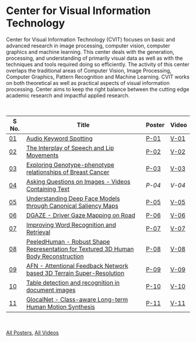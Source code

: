 # Center for Visual Information Technology

Center for Visual Information Technology (CVIT) focuses on basic and advanced research in image processing, computer vision, computer graphics and machine learning. This center deals with the generation, processing, and understanding of primarily visual data as well as with the techniques and tools required doing so efficiently. The activity of this center overlaps the traditional areas of Computer Vision, Image Processing, Computer Graphics, Pattern Recognition and Machine Learning. CVIT works on both theoretical as well as practical aspects of visual information processing. Center aims to keep the right balance between the cutting edge academic research and impactful applied research.

<br>

| S No. | Title                                                                                     | Poster | Video  |
| ----- | ----------------------------------------------------------------------------------------- | ------ | ------ |
| [01]  | [Audio Keyword Spotting][01]                                                              | [P-01] | [V-01] |
| [02]  | [The Interplay of Speech and Lip Movements][02]                                           | [P-02] | [V-02] |
| [03]  | [Exploring Genotype-phenotype relationships of Breast Cancer][03]                         | [P-03] | [V-03] |
| [04]  | [Asking Questions on Images - Videos Containing Text][04]                                 | *P-04* | *V-04* |
| [05]  | [Understanding Deep Face Models through Canonical Saliency Maps][05]                      | [P-05] | [V-05] |
| [06]  | [DGAZE - Driver Gaze Mapping on Road][06]                                                 | [P-06] | [V-06] |
| [07]  | [Improving Word Recognition and Retrieval][07]                                            | [P-07] | [V-07] |
| [08]  | [PeeledHuman - Robust Shape Representation for Textured 3D Human Body Reconstruction][08] | [P-08] | [V-08] |
| [09]  | [AFN - Attentional Feedback Network based 3D Terrain Super-Resolution][09]                | [P-09] | [V-09] |
| [10]  | [Table detection and recognition in document images][10]                                  | [P-10] | [V-10] |
| [11]  | [GlocalNet - Class-aware Long-term Human Motion Synthesis][11]                            | [P-11] | [V-11] |

<br>

[All Posters](https://photos.app.goo.gl/3hrujVFcBZgJinyH9),
[All Videos](https://www.youtube.com/playlist?list=PLNEveYilIj1DU6pPqYvr4cHvI2K7c2uuF)


[01]: https://github.com/iiithf/rnd-showcase-2021/blob/main/CVIT/01.%20Audio%20Keyword%20Spotting.md
[02]: https://github.com/iiithf/rnd-showcase-2021/blob/main/CVIT/02.%20The%20Interplay%20of%20Speech%20and%20Lip%20Movements.md
[03]: https://github.com/iiithf/rnd-showcase-2021/blob/main/CVIT/03.%20Exploring%20Genotype-phenotype%20relationships%20of%20Breast%20Cancer.md
[04]: https://github.com/iiithf/rnd-showcase-2021/blob/main/CVIT/04.%20Asking%20Questions%20on%20Images%20-%20Videos%20Containing%20Text.md
[05]: https://github.com/iiithf/rnd-showcase-2021/blob/main/CVIT/05.%20Understanding%20Deep%20Face%20Models%20through%20Canonical%20Saliency%20Maps.md
[06]: https://github.com/iiithf/rnd-showcase-2021/blob/main/CVIT/06.%20DGAZE%20-%20Driver%20Gaze%20Mapping%20on%20Road.md
[07]: https://github.com/iiithf/rnd-showcase-2021/blob/main/CVIT/07.%20Improving%20Word%20Recognition%20and%20Retrieval.md
[08]: https://github.com/iiithf/rnd-showcase-2021/blob/main/CVIT/08.%20PeeledHuman%20-%20Robust%20Shape%20Representation%20for%20Textured%203D%20Human%20Body%20Reconstruction.md
[09]: https://github.com/iiithf/rnd-showcase-2021/blob/main/CVIT/09.%20AFN%20-%20Attentional%20Feedback%20Network%20based%203D%20Terrain%20Super-Resolution.md
[10]: https://github.com/iiithf/rnd-showcase-2021/blob/main/CVIT/10.%20Table%20detection%20and%20recognition%20in%20document%20images.md
[11]: https://github.com/iiithf/rnd-showcase-2021/blob/main/CVIT/11.%20GlocalNet%20-%20Class-aware%20Long-term%20Human%20Motion%20Synthesis.md

[P-01]: 01.%20Audio%20Keyword%20Spotting.pdf
[P-02]: 02.%20The%20Interplay%20of%20Speech%20and%20Lip%20Movements.pdf
[P-03]: 03.%20Exploring%20Genotype-phenotype%20relationships%20of%20Breast%20Cancer.pdf
[P-05]: 05.%20Understanding%20Deep%20Face%20Models%20through%20Canonical%20Saliency%20Maps.pdf
[P-06]: 06.%20DGAZE%20-%20Driver%20Gaze%20Mapping%20on%20Road.pdf
[P-07]: 07.%20Improving%20Word%20Recognition%20and%20Retrieval.pdf
[P-08]: 08.%20PeeledHuman%20-%20Robust%20Shape%20Representation%20for%20Textured%203D%20Human%20Body%20Reconstruction.pdf
[P-09]: 09.%20AFN%20-%20Attentional%20Feedback%20Network%20based%203D%20Terrain%20Super-Resolution.pdf
[P-10]: 10.%20Table%20detection%20and%20recognition%20in%20document%20images.pdf
[P-11]: 11.%20GlocalNet%20-%20Class-aware%20Long-term%20Human%20Motion%20Synthesis.pdf

[V-01]: https://youtu.be/qN9_FM7RDRs
[V-02]: https://youtu.be/EpnCK1hKOQ4
[V-03]: https://youtu.be/6Yj-MsHbcqY
[V-05]: https://youtu.be/otP_0GLrjoI
[V-06]: https://youtu.be/pLOZ6EGnPvs
[V-07]: https://youtu.be/Q6o4fUR04ag
[V-08]: https://youtu.be/lVLcmdNS2FQ
[V-09]: https://youtu.be/y-RmSkPFuhs
[V-10]: https://youtu.be/eayjZQTi4xE
[V-11]: https://youtu.be/geTKIzVp0sw
